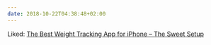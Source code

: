 ```yaml
---
date: 2018-10-22T04:38:48+02:00
---
```


Liked: [The Best Weight Tracking App for iPhone – The Sweet Setup](https://thesweetsetup.com/apps/the-best-weight-tracking-app-for-iphone/)
